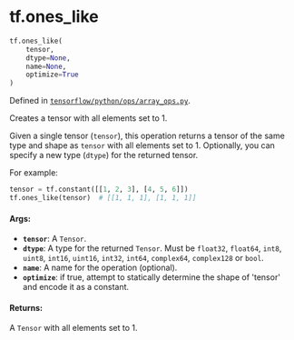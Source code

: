 <div itemscope itemtype="http://developers.google.com/ReferenceObject">
<meta itemprop="name" content="tf.ones_like" />
<meta itemprop="path" content="Stable" />
</div>

# tf.ones_like

``` python
tf.ones_like(
    tensor,
    dtype=None,
    name=None,
    optimize=True
)
```



Defined in [`tensorflow/python/ops/array_ops.py`](/code/stable/tensorflow/python/ops/array_ops.py).

Creates a tensor with all elements set to 1.

Given a single tensor (`tensor`), this operation returns a tensor of the same
type and shape as `tensor` with all elements set to 1. Optionally, you can
specify a new type (`dtype`) for the returned tensor.

For example:

```python
tensor = tf.constant([[1, 2, 3], [4, 5, 6]])
tf.ones_like(tensor)  # [[1, 1, 1], [1, 1, 1]]
```

#### Args:

* <b>`tensor`</b>: A `Tensor`.
* <b>`dtype`</b>: A type for the returned `Tensor`. Must be `float32`, `float64`,
    `int8`, `uint8`, `int16`, `uint16`, `int32`, `int64`,
    `complex64`, `complex128` or `bool`.
* <b>`name`</b>: A name for the operation (optional).
* <b>`optimize`</b>: if true, attempt to statically determine the shape of 'tensor'
  and encode it as a constant.


#### Returns:

A `Tensor` with all elements set to 1.